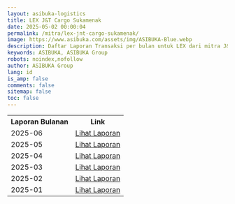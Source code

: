 ```yaml
---
layout: asibuka-logistics
title: LEX J&T Cargo Sukamenak
date: 2025-05-02 00:00:04
permalink: /mitra/lex-jnt-cargo-sukamenak/
image: https://www.asibuka.com/assets/img/ASIBUKA-Blue.webp
description: Daftar Laporan Transaksi per bulan untuk LEX dari mitra J&T Cargo Sukamenak.
keywords: ASIBUKA, ASIBUKA Group
robots: noindex,nofollow
author: ASIBUKA Group
lang: id
is_amp: false
comments: false
sitemap: false
toc: false
---
```

<div class='table-container'>
<table>
<tr>
<th>Laporan Bulanan</th><th>Link</th>
</tr>
<tr>
<td>2025-06</td>
<td><a class='btn block' title='Lihat Laporan' href='{{ page.url | replace: "/amp/" , "" }}?function=komisi-asibuka-logistics&title=LEX%20JNT%20Cargo%20Sukamenak%20Periode%202025-6&title1=Ringkasan&id1=2PACX-1vTPeqxEnkAUsKekA0eIwQVVYkwNwbjolgYHMSLBbMgM4vK9WStDfwXZW6raUkGvqah1BSPc7WXHCYa0&gid1=1197839177&title2=Transaksi&id2=2PACX-1vTPeqxEnkAUsKekA0eIwQVVYkwNwbjolgYHMSLBbMgM4vK9WStDfwXZW6raUkGvqah1BSPc7WXHCYa0&gid2=2051826570'>Lihat Laporan</a></td>
</tr>
<tr>
<td>2025-05</td>
<td><a class='btn block' title='Lihat Laporan' href='{{ page.url | replace: "/amp/" , "" }}?function=komisi-asibuka-logistics&title=LEX%20JNT%20Cargo%20Sukamenak%20Periode%202025-5&title1=Ringkasan&id1=2PACX-1vTXgAIaCfMd4TuzogyXXXuRlGz5aX085mWKgZkkwRKZ6sY4qU9oFgln7eXeeygvkn4gWrLvL8W41Uim&gid1=1197839177&title2=Transaksi&id2=2PACX-1vTXgAIaCfMd4TuzogyXXXuRlGz5aX085mWKgZkkwRKZ6sY4qU9oFgln7eXeeygvkn4gWrLvL8W41Uim&gid2=2051826570'>Lihat Laporan</a></td>
</tr>
<tr>
<td>2025-04</td>
<td><a class='btn block' title='Lihat Laporan' href='{{ page.url | replace: "/amp/" , "" }}?function=komisi-asibuka-logistics&title=LEX%20JNT%20Cargo%20Sukamenak%20Periode%202025-4&title1=Ringkasan&id1=2PACX-1vRUSev-p6MPZbJ1-2OwkyACe4InaBBoTAD0FYwUQD-45vNLx6D2-8ePjjKTn-EQkn7Mz9EsJKF179SS&gid1=1197839177&title2=Transaksi&id2=2PACX-1vRUSev-p6MPZbJ1-2OwkyACe4InaBBoTAD0FYwUQD-45vNLx6D2-8ePjjKTn-EQkn7Mz9EsJKF179SS&gid2=2051826570'>Lihat Laporan</a></td>
</tr>
<tr>
<td>2025-03</td>
<td><a class='btn block' title='Lihat Laporan' href='{{ page.url | replace: "/amp/" , "" }}?function=komisi-asibuka-logistics&title=LEX%20JNT%20Cargo%20Sukamenak%20Periode%202025-3&title1=Ringkasan&id1=2PACX-1vQdhehZydJ_urNZp2umjfqwE_UrU6TSYOEZ4hkQ9qVPGNoXWC61uzfgqPw5NCIWZ8hsKJqEFbrzUCyw&gid1=1197839177&title2=Transaksi&id2=2PACX-1vQdhehZydJ_urNZp2umjfqwE_UrU6TSYOEZ4hkQ9qVPGNoXWC61uzfgqPw5NCIWZ8hsKJqEFbrzUCyw&gid2=2051826570'>Lihat Laporan</a></td>
</tr>
<tr>
<td>2025-02</td>
<td><a class='btn block' title='Lihat Laporan' href='{{ page.url | replace: "/amp/" , "" }}?function=komisi-asibuka-logistics&title=LEX%20JNT%20Cargo%20Sukamenak%20Periode%202025-2&title1=Ringkasan&id1=2PACX-1vSUF05unh4uj7ZD0MTOtO-X7gDKwkvNLXjsS_imxgAqe1BBONuZ_1xW0zdFSMbFhyQJc3Z6V1jAMDou&gid1=1197839177&title2=Transaksi&id2=2PACX-1vSUF05unh4uj7ZD0MTOtO-X7gDKwkvNLXjsS_imxgAqe1BBONuZ_1xW0zdFSMbFhyQJc3Z6V1jAMDou&gid2=2051826570'>Lihat Laporan</a></td>
</tr>
<tr>
<td>2025-01</td>
<td><a class='btn block' title='Lihat Laporan' href='{{ page.url | replace: "/amp/" , "" }}?function=komisi-asibuka-logistics&title=LEX%20JNT%20Cargo%20Sukamenak%20Periode%202025-1&title1=Ringkasan&id1=2PACX-1vTuFFzSHkXyg1NKlFNUyweJgfk0-43qjXf2ZzpR6rgO9XFm4yG0JDUrszXxMUN6AyCumS_1lF3Q-pm6&gid1=1197839177&title2=Transaksi&id2=2PACX-1vTuFFzSHkXyg1NKlFNUyweJgfk0-43qjXf2ZzpR6rgO9XFm4yG0JDUrszXxMUN6AyCumS_1lF3Q-pm6&gid2=2051826570'>Lihat Laporan</a></td>
</tr>
</table>
</div>